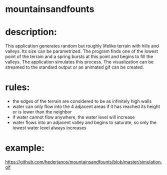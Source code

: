 # mountainsandfounts

# description:

This application generates random but roughly lifelike terrain with hills and valleys. Its size can be parametrized.
The program finds one of the lowest point of the terrain and a spring bursts at this point and begins to fill the valleys.
The application simulates this process. The visualization can be streamed to the standard output or an animated gif can be created.

# rules:

- the edges of the terrain are considered to be as infinitely high walls
- water can only flow into the 4 adjacent areas if it has reached its height or is lower than the neighbor
- if water cannot flow anywhere, the water level will increase
- water flows into an adjacent valley and begins to saturate, so only the lowest water level always increases

# example:
https://github.com/hederjanos/mountainsandfounts/blob/master/simulation.gif
